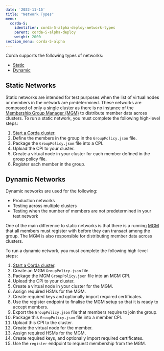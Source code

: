 ```yaml
---
date: '2022-11-15'
title: "Network Types"
menu:
  corda-5:
    identifier: corda-5-alpha-deploy-network-types
    parent: corda-5-alpha-deploy
    weight: 2000
section_menu: corda-5-alpha
---
```


Corda supports the following types of networks:
* [Static](#static-networks)
* [Dynamic](#dynamic-networks)

## Static Networks
Static networks are intended for test purposes when the list of virtual nodes or members in the network are predetermined.
These networks are composed of only a single cluster as there is no instance of the [Membership Group Manager (MGM)](../introduction/key-concepts.html#membership-management) to distribute member data across clusters.
To run a static network, you must complete the following high-level steps:
1. [Start a Corda cluster](../deployment-tutorials/deploy-corda-cluster.html).
2. Define the members in the group in the `GroupPolicy.json` file.
3. Package the `GroupPolicy.json` file into a CPI.
4. Upload the CPI to your cluster.
5. Create a virtual node in your cluster for each member defined in the group policy file.
6. Register each member in the group.
<!--add cross-refs when ready-->

## Dynamic Networks
Dynamic networks are used for the following:
* Production networks
* Testing across multiple clusters
* Testing when the number of members are not predetermined in your test network

One of the main difference to static networks is that there is a running [MGM](../../introduction/key-concepts.html#membership-management) that all members must register with before they can transact among the group. The MGM is also responsible for distributing member data across clusters.

To run a dynamic network, you must complete the following high-level steps:
1. [Start a Corda cluster](../deployment-tutorials/deploy-corda-cluster.html).
2. Create an MGM `GroupPolicy.json` file.
3. Package the MGM `GroupPolicy.json` file into an MGM CPI.
4. Upload the CPI to your cluster.
5. Create a virtual node in your cluster for the MGM.
6. Assign required HSMs for the MGM.
7. Create required keys and optionally import required certificates.
8. Use the register endpoint to finalise the MGM setup so that it is ready to accept members.
9. Export the `GroupPolicy.json` file that members require to join the group.
10. Package this `GroupPolicy.json` file into a member CPI.
11. Upload this CPI to the cluster.
12. Create the virtual node for the member.
13. Assign required HSMs for the MGM.
14. Create required keys, and optionally import required certificates.
15. Use the `register` endpoint to request membership from the MGM.
<!--add cross-refs when ready-->
